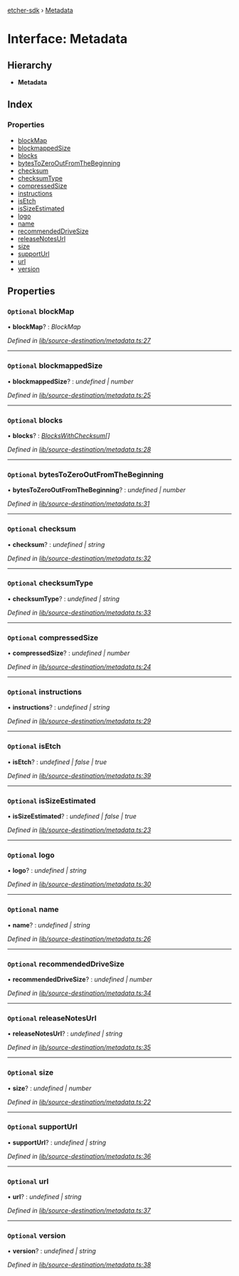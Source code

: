 [etcher-sdk](../README.md) › [Metadata](metadata.md)

# Interface: Metadata

## Hierarchy

* **Metadata**

## Index

### Properties

* [blockMap](metadata.md#optional-blockmap)
* [blockmappedSize](metadata.md#optional-blockmappedsize)
* [blocks](metadata.md#optional-blocks)
* [bytesToZeroOutFromTheBeginning](metadata.md#optional-bytestozerooutfromthebeginning)
* [checksum](metadata.md#optional-checksum)
* [checksumType](metadata.md#optional-checksumtype)
* [compressedSize](metadata.md#optional-compressedsize)
* [instructions](metadata.md#optional-instructions)
* [isEtch](metadata.md#optional-isetch)
* [isSizeEstimated](metadata.md#optional-issizeestimated)
* [logo](metadata.md#optional-logo)
* [name](metadata.md#optional-name)
* [recommendedDriveSize](metadata.md#optional-recommendeddrivesize)
* [releaseNotesUrl](metadata.md#optional-releasenotesurl)
* [size](metadata.md#optional-size)
* [supportUrl](metadata.md#optional-supporturl)
* [url](metadata.md#optional-url)
* [version](metadata.md#optional-version)

## Properties

### `Optional` blockMap

• **blockMap**? : *BlockMap*

*Defined in [lib/source-destination/metadata.ts:27](https://github.com/balena-io-modules/etcher-sdk/blob/d5cf67e/lib/source-destination/metadata.ts#L27)*

___

### `Optional` blockmappedSize

• **blockmappedSize**? : *undefined | number*

*Defined in [lib/source-destination/metadata.ts:25](https://github.com/balena-io-modules/etcher-sdk/blob/d5cf67e/lib/source-destination/metadata.ts#L25)*

___

### `Optional` blocks

• **blocks**? : *[BlocksWithChecksum](blockswithchecksum.md)[]*

*Defined in [lib/source-destination/metadata.ts:28](https://github.com/balena-io-modules/etcher-sdk/blob/d5cf67e/lib/source-destination/metadata.ts#L28)*

___

### `Optional` bytesToZeroOutFromTheBeginning

• **bytesToZeroOutFromTheBeginning**? : *undefined | number*

*Defined in [lib/source-destination/metadata.ts:31](https://github.com/balena-io-modules/etcher-sdk/blob/d5cf67e/lib/source-destination/metadata.ts#L31)*

___

### `Optional` checksum

• **checksum**? : *undefined | string*

*Defined in [lib/source-destination/metadata.ts:32](https://github.com/balena-io-modules/etcher-sdk/blob/d5cf67e/lib/source-destination/metadata.ts#L32)*

___

### `Optional` checksumType

• **checksumType**? : *undefined | string*

*Defined in [lib/source-destination/metadata.ts:33](https://github.com/balena-io-modules/etcher-sdk/blob/d5cf67e/lib/source-destination/metadata.ts#L33)*

___

### `Optional` compressedSize

• **compressedSize**? : *undefined | number*

*Defined in [lib/source-destination/metadata.ts:24](https://github.com/balena-io-modules/etcher-sdk/blob/d5cf67e/lib/source-destination/metadata.ts#L24)*

___

### `Optional` instructions

• **instructions**? : *undefined | string*

*Defined in [lib/source-destination/metadata.ts:29](https://github.com/balena-io-modules/etcher-sdk/blob/d5cf67e/lib/source-destination/metadata.ts#L29)*

___

### `Optional` isEtch

• **isEtch**? : *undefined | false | true*

*Defined in [lib/source-destination/metadata.ts:39](https://github.com/balena-io-modules/etcher-sdk/blob/d5cf67e/lib/source-destination/metadata.ts#L39)*

___

### `Optional` isSizeEstimated

• **isSizeEstimated**? : *undefined | false | true*

*Defined in [lib/source-destination/metadata.ts:23](https://github.com/balena-io-modules/etcher-sdk/blob/d5cf67e/lib/source-destination/metadata.ts#L23)*

___

### `Optional` logo

• **logo**? : *undefined | string*

*Defined in [lib/source-destination/metadata.ts:30](https://github.com/balena-io-modules/etcher-sdk/blob/d5cf67e/lib/source-destination/metadata.ts#L30)*

___

### `Optional` name

• **name**? : *undefined | string*

*Defined in [lib/source-destination/metadata.ts:26](https://github.com/balena-io-modules/etcher-sdk/blob/d5cf67e/lib/source-destination/metadata.ts#L26)*

___

### `Optional` recommendedDriveSize

• **recommendedDriveSize**? : *undefined | number*

*Defined in [lib/source-destination/metadata.ts:34](https://github.com/balena-io-modules/etcher-sdk/blob/d5cf67e/lib/source-destination/metadata.ts#L34)*

___

### `Optional` releaseNotesUrl

• **releaseNotesUrl**? : *undefined | string*

*Defined in [lib/source-destination/metadata.ts:35](https://github.com/balena-io-modules/etcher-sdk/blob/d5cf67e/lib/source-destination/metadata.ts#L35)*

___

### `Optional` size

• **size**? : *undefined | number*

*Defined in [lib/source-destination/metadata.ts:22](https://github.com/balena-io-modules/etcher-sdk/blob/d5cf67e/lib/source-destination/metadata.ts#L22)*

___

### `Optional` supportUrl

• **supportUrl**? : *undefined | string*

*Defined in [lib/source-destination/metadata.ts:36](https://github.com/balena-io-modules/etcher-sdk/blob/d5cf67e/lib/source-destination/metadata.ts#L36)*

___

### `Optional` url

• **url**? : *undefined | string*

*Defined in [lib/source-destination/metadata.ts:37](https://github.com/balena-io-modules/etcher-sdk/blob/d5cf67e/lib/source-destination/metadata.ts#L37)*

___

### `Optional` version

• **version**? : *undefined | string*

*Defined in [lib/source-destination/metadata.ts:38](https://github.com/balena-io-modules/etcher-sdk/blob/d5cf67e/lib/source-destination/metadata.ts#L38)*
